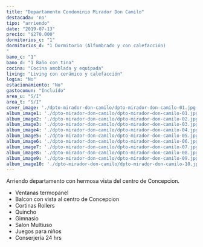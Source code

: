 ```yaml
---
title: "Departamento Condominio Mirador Don Camilo"
destacada: 'no'
tipo: "arriendo"
date: "2019-07-13"
precio: "$270.000"
dormitorios_c: "1"
dormitorios_d: "1 Dormitorio (Alfombrado y con calefacción)
"
bano_c: "1"
bano_d: "1 Baño con tina"
cocina: "Cocina amoblada y equipada"
living: "Living con cerámico y calefacción"
logia: "No"
estacionamiento: "No"
gastocomun: "Incluído"
area_u: "S/I"
area_t: "S/I"
cover_image: './dpto-mirador-don-camilo/dpto-mirador-don-camilo-01.jpg'
album_image1: './dpto-mirador-don-camilo/dpto-mirador-don-camilo-01.jpg'
album_image2: './dpto-mirador-don-camilo/dpto-mirador-don-camilo-02.jpg'
album_image3: './dpto-mirador-don-camilo/dpto-mirador-don-camilo-03.jpg'
album_image4: './dpto-mirador-don-camilo/dpto-mirador-don-camilo-04.jpg'
album_image5: './dpto-mirador-don-camilo/dpto-mirador-don-camilo-05.jpg'
album_image6: './dpto-mirador-don-camilo/dpto-mirador-don-camilo-06.jpg'
album_image7: './dpto-mirador-don-camilo/dpto-mirador-don-camilo-07.jpg'
album_image8: './dpto-mirador-don-camilo/dpto-mirador-don-camilo-08.jpg'
album_image9: './dpto-mirador-don-camilo/dpto-mirador-don-camilo-09.jpg'
album_image10: './dpto-mirador-don-camilo/dpto-mirador-don-camilo-10.jpg'
---
```


Arriendo departamento con hermosa vista del centro de Concepcion.

* Ventanas termopanel
* Balcon con vista al centro de Concepcion
* Cortinas Rollers
* Quincho
* Gimnasio
* Salon Multiuso
* Juegos para niños
* Conserjería 24 hrs


